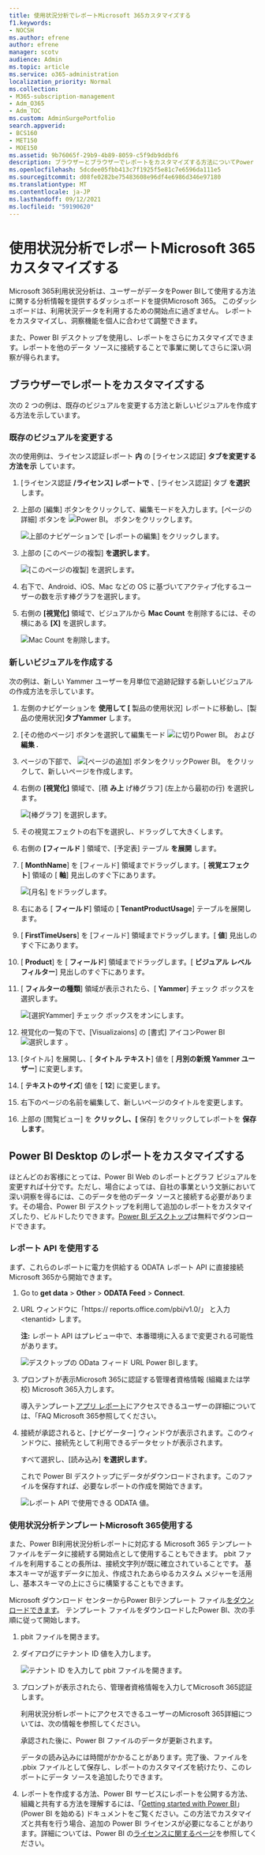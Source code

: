 ```yaml
---
title: 使用状況分析でレポートMicrosoft 365カスタマイズする
f1.keywords:
- NOCSH
ms.author: efrene
author: efrene
manager: scotv
audience: Admin
ms.topic: article
ms.service: o365-administration
localization_priority: Normal
ms.collection:
- M365-subscription-management
- Adm_O365
- Adm_TOC
ms.custom: AdminSurgePortfolio
search.appverid:
- BCS160
- MET150
- MOE150
ms.assetid: 9b76065f-29b9-4b89-8059-c5f9db9ddbf6
description: ブラウザーとブラウザーでレポートをカスタマイズする方法についてPower BI Desktop。
ms.openlocfilehash: 5dcdee05fbb413c7f1925f5e81c7e6596da111e5
ms.sourcegitcommit: d08fe0282be75483608e96df4e6986d346e97180
ms.translationtype: MT
ms.contentlocale: ja-JP
ms.lasthandoff: 09/12/2021
ms.locfileid: "59190620"
---
```

# <a name="customize-the-reports-in-microsoft-365-usage-analytics"></a>使用状況分析でレポートMicrosoft 365カスタマイズする

Microsoft 365利用状況分析は、ユーザーがデータをPower BIして使用する方法に関する分析情報を提供するダッシュボードを提供Microsoft 365。 このダッシュボードは、利用状況データを利用するための開始点に過ぎません。 レポートをカスタマイズし、洞察機能を個人に合わせて調整できます。

また、Power BI デスクトップを使用し、レポートをさらにカスタマイズできます。レポートを他のデータ ソースに接続することで事業に関してさらに深い洞察が得られます。

## <a name="customizing-reports-in-the-browser"></a>ブラウザーでレポートをカスタマイズする

次の 2 つの例は、既存のビジュアルを変更する方法と新しいビジュアルを作成する方法を示しています。

### <a name="modify-an-existing-visual"></a>既存のビジュアルを変更する

次の使用例は、ライセンス認証レポート **内** の [ライセンス認証] **タブを変更する方法を示** しています。

1. [ライセンス認証 **/ライセンス] レポートで** 、[ライセンス認証] タブ **を選択** します。

2. 上部の [編集] ボタンをクリックして、編集モードを入力します。[ページの詳細] ボタンを ![ Power BI。](../../media/d8da3c19-3f2d-4bf6-811e-faa804f74770.png) ボタンをクリックします。

    ![上部のナビゲーションで [レポートの編集] をクリックします。](../../media/e2c16663-1fbd-4d7f-887c-0cbb891d3b3d.png)

3. 上部の [このページの複製] **を選択します**。

    ![[このページの複製] を選択します。](../../media/b2d18dcd-6b82-4ce7-ab79-1b24e3721309.png)

4. 右下で、Android、iOS、Mac などの OS に基づいてアクティブ化するユーザーの数を示す棒グラフを選択します。

5. 右側の **[視覚化]** 領域で、ビジュアルから **Mac Count** を削除するには、その横にある **[X]** を選択します。

    ![Mac Count を削除します。](../../media/ce3d8358-df57-4f64-bd25-ac5be7fc8713.png)

### <a name="create-a-new-visual"></a>新しいビジュアルを作成する

次の例は、新しい Yammer ユーザーを月単位で追跡記録する新しいビジュアルの作成方法を示しています。

1. 左側のナビゲーションを **使用して [** 製品の使用状況] レポートに移動し、[製品の使用状況]**タブYammer** します。

2. [その他のページ] ボタンを選択して編集モード ![ に切りPower BI。](../../media/d8da3c19-3f2d-4bf6-811e-faa804f74770.png) および **編集 .**

3. ページの下部で、 ![[ページの追加] ボタンをクリックPower BI。](../../media/d3b8c117-17d4-4f53-b078-8fefc2155b24.png) をクリックして、新しいページを作成します。

4. 右側の **[視覚化]** 領域で、[積 **み上** げ棒グラフ] (左上から最初の行) を選択します。

    ![[棒グラフ] を選択します。](../../media/214c3fed-6eae-43e6-83fb-708a2d74406e.png)

5. その視覚エフェクトの右下を選択し、ドラッグして大きくします。

6. 右側の **[フィールド** ] 領域で、[予定表] テーブル **を展開** します。

7. [ **MonthName**] を [フィールド] 領域までドラッグします。[ **視覚エフェクト**] 領域の [ **軸**] 見出しのすぐ下にあります。

    ![[月名] をドラッグします。](../../media/bff99987-8c4b-4618-89fd-47df557b0ed7.png)

8. 右にある [ **フィールド**] 領域の [ **TenantProductUsage**] テーブルを展開します。

9. [ **FirstTimeUsers**] を [フィールド] 領域までドラッグします。[ **値**] 見出しのすぐ下にあります。

10. [ **Product**] を [ **フィールド**] 領域までドラッグします。[ **ビジュアル レベル フィルター**] 見出しのすぐ下にあります。

11. [ **フィルターの種類**] 領域が表示されたら、[ **Yammer**] チェック ボックスを選択します。

    ![[選択Yammer] チェック ボックスをオンにします。](../../media/82e99730-0de9-42da-928a-76aab0c3e609.png)

12. 視覚化の一覧の下で、[Visualizaions] の [書式] アイコンPower BI ![ 選択します ](../../media/ee0602f3-3df5-4930-b862-db1d90ae4ae2.png) 。

13. [タイトル] を展開し、[ **タイトル テキスト**] 値を [ **月別の新規 Yammer ユーザー**] に変更します。

14. [ **テキストのサイズ**] 値を [ **12**] に変更します。

15. 右下のページの名前を編集して、新しいページのタイトルを変更します。

16. 上部の [閲覧ビュー] を **クリックし、[** 保存] をクリックしてレポートを **保存します**。

## <a name="customizing-the-reports-in-power-bi-desktop"></a>Power BI Desktop のレポートをカスタマイズする

ほとんどのお客様にとっては、Power BI Web のレポートとグラフ ビジュアルを変更すれば十分です。ただし、場合によっては、自社の事業という文脈において深い洞察を得るには、このデータを他のデータ ソースと接続する必要があります。その場合、Power BI デスクトップを利用して追加のレポートをカスタマイズしたり、ビルドしたりできます。[Power BI デスクトップ](https://go.microsoft.com/fwlink/p/?linkid=849797)は無料でダウンロードできます。

### <a name="use-the-reporting-apis"></a>レポート API を使用する

まず、これらのレポートに電力を供給する ODATA レポート API に直接接続Microsoft 365から開始できます。

1. Go to **get data** \> **Other** \> **ODATA Feed** \> **Connect**.

2. URL ウィンドウに「https:// reports.office.com/pbi/v1.0/」 <i></i> と入力 \<tenantid\> します。

    **注:** レポート API はプレビュー中で、本番環境に入るまで変更される可能性があります。

    ![デスクトップの OData フィード URL Power BIします。](../../media/c0ef967e-a454-4eba-bc8e-61e113170053.png)

3. プロンプトが表示Microsoft 365に認証する管理者資格情報 (組織または学校) Microsoft 365入力します。

    導入テンプレート[アプリ レポート](usage-analytics.md#faq)にアクセスできるユーザーの詳細については、「FAQ Microsoft 365参照してください。

4. 接続が承認されると、[ナビゲーター] ウィンドウが表示されます。このウィンドウに、接続先として利用できるデータセットが表示されます。

    すべて選択し、[読み込み] **を選択します**。

    これで Power BI デスクトップにデータがダウンロードされます。このファイルを保存すれば、必要なレポートの作成を開始できます。

    ![レポート API で使用できる ODATA 値。](../../media/545b4d17-dbbd-4cfc-b75a-a8b27283d438.png)

### <a name="use-the-microsoft-365-usage-analytics-template"></a>使用状況分析テンプレートMicrosoft 365使用する

また、Power BI利用状況分析レポートに対応する Microsoft 365 テンプレート ファイルをデータに接続する開始点として使用することもできます。 pbit ファイルを利用することの長所は、接続文字列が既に確立されていることです。 基本スキーマが返すデータに加え、作成されたあらゆるカスタム メジャーを活用し、基本スキーマの上にさらに構築することもできます。

Microsoft ダウンロード センターからPower BIテンプレート ファイル[をダウンロードできます](https://download.microsoft.com/download/7/8/2/782ba8a7-8d89-4958-a315-dab04c3b620c/Microsoft%20365%20Usage%20Analytics.pbit)。 テンプレート ファイルをダウンロードしたPower BI、次の手順に従って開始します。

1. pbit ファイルを開きます。

2. ダイアログにテナント ID 値を入力します。

    ![テナント ID を入力して pbit ファイルを開きます。](../../media/071ed0bf-8b9d-49c6-81fc-fd4c6cc85bd3.png)

3. プロンプトが表示されたら、管理者資格情報を入力してMicrosoft 365認証します。

     利用状況分析レポートにアクセスできるユーザーのMicrosoft 365詳細については、次の情報を参照してください。

    承認された後に、Power BI ファイルのデータが更新されます。

    データの読み込みには時間がかかることがあります。完了後、ファイルを .pbix ファイルとして保存し、レポートのカスタマイズを続けたり、このレポートにデータ ソースを追加したりできます。

4. レポートを作成する方法、Power BI サービスにレポートを公開する方法、組織と共有する方法を理解するには、「[Getting started with Power BI](/power-bi/fundamentals/desktop-getting-started)」 (Power BI を始める) ドキュメントをご覧ください。この方法でカスタマイズと共有を行う場合、追加の Power BI ライセンスが必要になることがあります。詳細については、Power BI の[ライセンスに関するページ](https://go.microsoft.com/fwlink/p/?linkid=849803)を参照してください。
